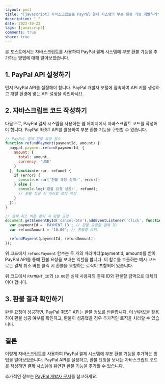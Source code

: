 ```yaml
---
layout: post
title: "[javascript] 자바스크립트로 PayPal 결제 시스템의 부분 환불 기능 개발하기"
description: " "
date: 2023-10-23
tags: [javascript]
comments: true
share: true
---
```


본 포스트에서는 자바스크립트를 사용하여 PayPal 결제 시스템에 부분 환불 기능을 추가하는 방법에 대해 알아보겠습니다. 

## 1. PayPal API 설정하기

먼저 PayPal API를 설정해야 합니다. PayPal 개발자 포털에 접속하여 API 키를 생성하고 개발 환경에 맞는 API 설정을 확인하세요.

## 2. 자바스크립트 코드 작성하기

다음으로, PayPal 결제 시스템을 사용하는 웹 페이지에서 자바스크립트 코드를 작성해야 합니다. PayPal REST API를 활용하여 부분 환불 기능을 구현할 수 있습니다.

```javascript
// PayPal 결제 환불 요청 함수
function refundPayment(paymentId, amount) {
  paypal.payment.refund(paymentId, {
    amount: {
      total: amount,
      currency: 'USD'
    }
  }, function(error, refund) {
    if (error) {
      console.error('환불 요청 실패:', error);
    } else {
      console.log('환불 요청 성공:', refund);
      // 환불 성공 시 처리할 로직 작성
    }
  });
}

// 결제 취소 버튼 클릭 시 환불 요청
document.getElementById('cancel-btn').addEventListener('click', function() {
  var paymentId = 'PAYMENT_ID'; // 환불 요청할 결제 ID
  var refundAmount = '10.00'; // 환불할 금액

  refundPayment(paymentId, refundAmount);
});
```

위 코드에서 `refundPayment` 함수는 두 개의 파라미터(paymentId, amount)를 받아 PayPal API를 통해 환불 요청을 보내는 역할을 합니다. 이 함수를 호출하는 예시 코드로는 결제 취소 버튼 클릭 시 환불을 요청하는 로직이 포함되어 있습니다.

위 코드에서 `PAYMENT_ID`와 `10.00`은 실제 사용자의 결제 ID와 환불할 금액으로 대체되어야 합니다.

## 3. 환불 결과 확인하기

환불 요청이 성공하면, PayPal REST API는 환불 정보를 반환합니다. 이 반환값을 활용하여 환불 성공 여부를 확인하고, 환불이 성공했을 경우 추가적인 로직을 처리할 수 있습니다.

## 결론

이렇게 자바스크립트를 사용하여 PayPal 결제 시스템에 부분 환불 기능을 추가하는 방법을 알아보았습니다. PayPal API를 설정하고, 환불 요청을 보내는 자바스크립트 코드를 작성하면 결제 시스템에 유연한 환불 기능을 추가할 수 있습니다.

추가적인 정보는 [PayPal 개발자 문서](https://developer.paypal.com/docs/)를 참고하세요.